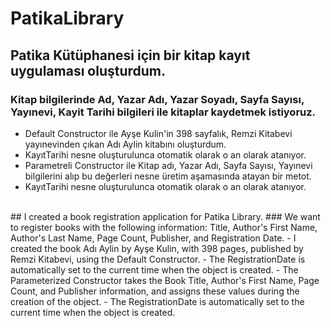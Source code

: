 # PatikaLibrary

## Patika Kütüphanesi için bir kitap kayıt uygulaması oluşturdum. 
### Kitap bilgilerinde Ad, Yazar Adı, Yazar Soyadı, Sayfa Sayısı, Yayınevi, Kayit Tarihi bilgileri ile kitaplar kaydetmek istiyoruz.
- Default Constructor ile Ayşe Kulin'in 398 sayfalık, Remzi Kitabevi yayınevinden çıkan Adı Aylin kitabını oluşturdum.
- KayıtTarihi nesne oluşturulunca otomatik olarak o an olarak atanıyor.
- Parametreli Constructor ile Kitap adı, Yazar Adı, Sayfa Sayısı, Yayınevi bilgilerini alıp bu değerleri nesne üretim aşamasında atayan bir metot.
- KayıtTarihi nesne oluşturulunca otomatik olarak o an olarak atanıyor.
<br>
## I created a book registration application for Patika Library.
### We want to register books with the following information: Title, Author's First Name, Author's Last Name, Page Count, Publisher, and Registration Date.
- I created the book Adı Aylin by Ayşe Kulin, with 398 pages, published by Remzi Kitabevi, using the Default Constructor.
- The RegistrationDate is automatically set to the current time when the object is created.
- The Parameterized Constructor takes the Book Title, Author's First Name, Page Count, and Publisher information, and assigns these values during the creation of the object.
- The RegistrationDate is automatically set to the current time when the object is created.
